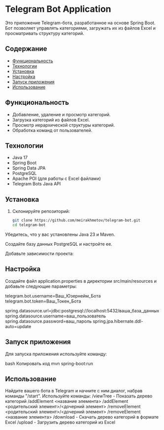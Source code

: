 # Telegram Bot Application

Это приложение Telegram-бота, разработанное на основе Spring Boot. Бот позволяет управлять категориями, загружать их из файлов Excel и просматривать структуру категорий.

## Содержание

- [Функциональность](#функциональность)
- [Технологии](#технологии)
- [Установка](#установка)
- [Настройка](#настройка)
- [Запуск приложения](#запуск-приложения)
- [Использование](#использование)

## Функциональность

- Добавление, удаление и просмотр категорий.
- Загрузка категорий из файлов Excel.
- Просмотр иерархической структуры категорий.
- Обработка команд от пользователей.

## Технологии

- Java 17
- Spring Boot
- Spring Data JPA
- PostgreSQL
- Apache POI (для работы с Excel файлами)
- Telegram Bots Java API

## Установка

1. Склонируйте репозиторий:
   ```bash
   git clone https://github.com/meirakhmetov/telegram-bot.git
   cd telegram-bot
Убедитесь, что у вас установлены Java 23 и Maven.

Создайте базу данных PostgreSQL и настройте ее.

Добавьте зависимости проекта:

## Настройка
Создайте файл application.properties в директории src/main/resources и добавьте следующие параметры:

telegram.bot.username=Ваш_Юзернейм_Бота
telegram.bot.token=Ваш_Токен_Бота

spring.datasource.url=jdbc:postgresql://localhost:5432/ваша_база_данных
spring.datasource.username=ваш_пользователь
spring.datasource.password=ваш_пароль
spring.jpa.hibernate.ddl-auto=update
## Запуск приложения
Для запуска приложения используйте команду:

bash
Копировать код
mvn spring-boot:run
## Использование
Найдите вашего бота в Telegram и начните с ним диалог, набрав команды "/start".
Используйте команды:
/viewTree - Показать дерево категорий
/addElement <название элемента>
/addElement <родительский элемент>/<дочерний элемент>
/removeElement <родительский элемент>/<дочерний элемент>
/removeElement <название элемента>
/download - Скачать дерево категорий в формате Excel
/upload - Загрузить дерево категорий из Excel
